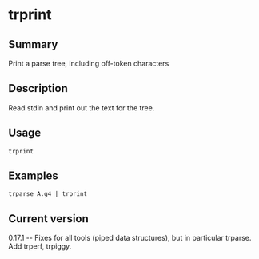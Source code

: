 # trprint

## Summary

Print a parse tree, including off-token characters

## Description

Read stdin and print out the text for the tree.

## Usage

    trprint

## Examples

    trparse A.g4 | trprint

## Current version

0.17.1 -- Fixes for all tools (piped data structures), but in particular trparse. Add trperf, trpiggy.
